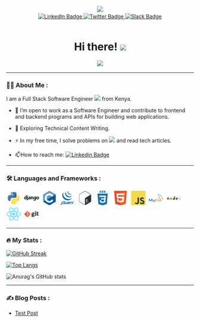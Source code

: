 <div id="header" align="center">
  <img src="https://media.giphy.com/media/M9gbBd9nbDrOTu1Mqx/giphy.gif" width="100"/>
</div>

<div id="badges" align="center">
  <a href="https://www.linkedin.com/in/japheth-namukuru-26a631194">
    <img src="https://img.shields.io/badge/LinkedIn-blue?style=for-the-badge&logo=linkedin&logoColor=white" alt="LinkedIn Badge"/>
  </a>
  <a href="https://twitter.com/JaphethNamukuru?t=fT7MZYHhMbOUzarNXlK_4w&s=09">
    <img src="https://img.shields.io/badge/Twitter-blue?style=for-the-badge&logo=twitter&logoColor=white" alt="Twitter Badge"/>
  </a>
  <a href="https://dscmasenouniversity.slack.com/archives/C01GX9ZVD8T/p1608008376000200">
    <img src="https://img.shields.io/badge/Slack-darkmagenta?style=for-the-badge&logo=slack&logoColor=blue" alt="Slack Badge"/>
  </a>
</div>
<div id="counter" align="center">
<img src="https://komarev.com/ghpvc/?username=Namukuru254&style=flat-square&color=blue" alt=""/>
  <h1>
  Hi there!
  <img src="https://media.giphy.com/media/hvRJCLFzcasrR4ia7z/giphy.gif" width="30px"/>
</h1>
</div>
<div align="center">
  <img src="https://raw.githubusercontent.com/MicaelliMedeiros/micaellimedeiros/master/image/computer-illustration.png" width="" height=""/>
</div>

---

### :man_technologist: About Me :
I am a Full Stack Software Engineer <img src="https://media.giphy.com/media/WUlplcMpOCEmTGBtBW/giphy.gif" width="30"> from Kenya.
- :telescope: I’m open to work as a Software Engineer and contribute to frontend and backend programs and APIs for building web applications.

- :seedling: Exploring Technical Content Writing.

- :zap: In my free time, I solve problems on [<IMG src="https://img.shields.io/badge/Codewars-white?style=for-the-badge&logo=codewars&logoColor=orange"/>](https://www.google.com/url?sa=t&source=web&rct=j&url=https://www.codewars.com/&ved=2ahUKEwimpKzut4_5AhWNw4UKHWiTCM8QFnoECAsQAQ&usg=AOvVaw3dk_cBsaivKzOmQjAUXBGD) and read tech articles.

- :mailbox:How to reach me: [![Linkedin Badge](https://img.shields.io/badge/-LinkedIn-blue?style=flat&logo=Linkedin&logoColor=white)](https://www.linkedin.com/in/japheth-namukuru-26a631194)

---

### :hammer_and_wrench: Languages and Frameworks :
<div>
  <img src="https://github.com/devicons/devicon/blob/master/icons/python/python-original.svg" title="Python" alt="Python" width="40" height="40"/>&nbsp;
  <img src="https://github.com/devicons/devicon/blob/master/icons/django/django-plain-wordmark.svg" title="Django" alt="Django t" width="40" height="40"/>&nbsp;
  <img src="https://github.com/devicons/devicon/blob/master/icons/c/c-original.svg" title="C" alt="C" width="40" height="40"/>&nbsp;
  <img src="https://github.com/devicons/devicon/blob/master/icons/jquery/jquery-plain-wordmark.svg" title="jQuery" alt="jQuery" width="40" height="40"/>&nbsp;
  <img src="https://github.com/devicons/devicon/blob/master/icons/bash/bash-original.svg" title="bash" alt="bash" width="40" height="40"/>&nbsp;
  <img src="https://github.com/devicons/devicon/blob/master/icons/css3/css3-plain-wordmark.svg"  title="CSS3" alt="CSS" width="40" height="40"/>&nbsp;
  <img src="https://github.com/devicons/devicon/blob/master/icons/html5/html5-original.svg" title="HTML5" alt="HTML" width="40" height="40"/>&nbsp;
  <img src="https://github.com/devicons/devicon/blob/master/icons/javascript/javascript-original.svg" title="JavaScript" alt="JavaScript" width="40" height="40"/>&nbsp;
  <img src="https://github.com/devicons/devicon/blob/master/icons/mysql/mysql-original-wordmark.svg" title="MySQL"  alt="MySQL" width="40" height="40"/>&nbsp;
  <img src="https://github.com/devicons/devicon/blob/master/icons/nodejs/nodejs-original-wordmark.svg" title="NodeJS" alt="NodeJS" width="40" height="40"/>&nbsp;
  <img src="https://github.com/devicons/devicon/blob/master/icons/react/react-original.svg" title="React" alt="React" width="40" height="40"/>&nbsp;
  <img src="https://github.com/devicons/devicon/blob/master/icons/git/git-original-wordmark.svg" title="Git" **alt="Git" width="40" height="40"/>
</div>

---

### :fire: My Stats :

[![GitHub Streak](http://github-readme-streak-stats.herokuapp.com?user=Namukuru254&theme=dark&background=000000)](https://git.io/streak-stats)

[![Top Langs](https://github-readme-stats.vercel.app/api/top-langs/?username=Namukuru254&layout=compact&theme=vision-friendly-dark)](https://github.com/anuraghazra/github-readme-stats)

![Anurag's GitHub stats](https://github-readme-stats.vercel.app/api?username=Namukuru254&theme=omni&show_icons=true)

---

### :writing_hand: Blog Posts :

<!-- BLOG-POST-LIST:START -->
- [Test Post](https://dev.to/itszed0/test-post-490g)
<!-- BLOG-POST-LIST:END -->
<!--
### Hi there 👋
**Namukuru254/Namukuru254** is a ✨ _special_ ✨ repository because its `README.md` (this file) appears on your GitHub profile.

Here are some ideas to get you started:

- 🔭 I’m currently working on C projects...
- 🌱 I’m currently learning software engeneering at ALX...
- 👯 I’m looking to collaborate on any project...
- 🤔 I’m looking for help with software engineering resources...
- 💬 Ask me about C programming...
- 📫 How to reach me: ...
- 😄 Pronouns: ...
- ⚡ Fun fact: ...
-->
